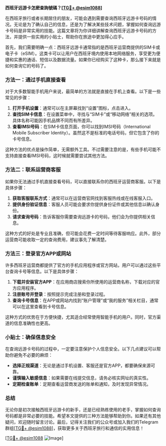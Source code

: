 **西班牙远游卡怎麽查詢號碼？[[TG💪+ @esim1088](https://t.me/s/esim1088)]**

在西班牙旅行或者长期居住的朋友，可能会遇到需要查询西班牙远游卡号码的情况。无论是为了确认自己的信息，还是为了解决某些技术问题，掌握如何查询远游卡号码是非常实用的技能。这篇文章将为你详细讲解查询西班牙远游卡号码的方法，并提供一些实用的小贴士，帮助你在旅途中更加得心应手。

首先，我们需要明确一点：西班牙远游卡通常指的是西班牙运营商提供的SIM卡或电子卡（eSIM）。这类卡可以让用户在西班牙境内使用本地网络服务，享受更为便捷和实惠的通话、短信以及数据流量。如果你已经购买了这种卡，那么接下来就是如何查询它的号码了。

### 方法一：通过手机直接查看

对于大多数智能手机用户来说，最简单的方法就是直接在手机上查看。以下是一些常见的步骤：

1. **打开手机设置**：通常可以在主屏幕找到“设置”图标，点击进入。
2. **查找SIM卡信息**：在设置菜单中，寻找与“SIM卡”或“移动网络”相关的选项。具体名称可能因手机品牌不同而有所差异。
3. **查看IMSI号码**：在SIM卡信息页面，你可以找到IMSI号码（International Mobile Subscriber Identity）。虽然这不是标准的电话号码，但它包含了你的卡号信息。

这种方法的优点是操作简单，无需额外工具。不过需要注意的是，有些手机可能不支持直接查看IMSI号码，这时候就需要尝试其他方法。

### 方法二：联系运营商客服

如果你无法通过手机直接查看号码，可以直接联系你的西班牙运营商客服。以下是具体步骤：

1. **获取客服联系方式**：通常可以在运营商官网找到客服热线或在线客服入口。
2. **提供身份验证信息**：客服人员可能会要求你提供身份证件或其他信息以确认身份。
3. **请求查询号码**：告诉客服你需要查询远游卡的号码，他们会为你提供相关信息。

这种方式的好处是专业且准确，但可能会花费一定时间等待客服响应。此外，部分运营商可能收取一定的查询费用，建议事先了解清楚。

### 方法三：登录官方APP或网站

许多西班牙运营商都提供了官方的手机应用程序或官方网站，用户可以通过这些平台查询卡号等信息。以下是具体步骤：

1. **下载并安装官方APP**：在应用商店搜索你所使用的运营商名称，下载对应的官方应用程序。
2. **注册账号并登录**：按照提示完成注册和登录过程。
3. **查询卡号信息**：在APP或网站内找到“账户管理”或“我的服务”相关栏目，通常可以在这里查看到卡号信息。

这种方式的优势在于方便快捷，尤其适合经常使用智能手机的用户。同时，官方渠道的信息准确性也更高。

### 小贴士：确保信息安全

在查询远游卡号码的过程中，一定要注意保护个人信息安全。以下几点建议可以帮助你避免不必要的麻烦：

- **选择正规渠道**：无论是通过手机设置、客服还是官方APP，都要确保来源可靠。
- **谨慎输入敏感信息**：如果需要在线提交信息，请务必核实网址的真实性。
- **定期检查账单**：定期查看运营商发送的账单和通知，及时发现异常情况。

### 总结

无论你是初次接触西班牙远游卡的新手，还是已经熟练使用的老手，掌握如何查询号码都是非常必要的技能。希望本文提供的三种方法能够帮助到你。如果还有其他疑问，欢迎随时留言讨论。最后，记得关注我们的公众号或加入我们的Telegram群组[[TG💪+ @esim1088](https://t.me/s/esim1088)]，获取更多关于西班牙旅行和通信的实用信息！

[[TG💪+ @esim1088](https://t.me/s/esim1088) ![Image](https://i.postimg.cc/4NQfJmqS/Snipaste-2025-05-13-00-14-12.png)]